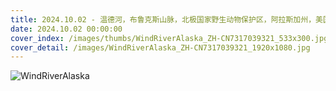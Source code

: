 ```yaml
---
title: 2024.10.02 - 温德河，布鲁克斯山脉，北极国家野生动物保护区，阿拉斯加州，美国 (© Design Pics/DanitaDelimont)
date: 2024.10.02 00:00:00
cover_index: /images/thumbs/WindRiverAlaska_ZH-CN7317039321_533x300.jpg
cover_detail: /images/WindRiverAlaska_ZH-CN7317039321_1920x1080.jpg
---
```


![WindRiverAlaska](/images/WindRiverAlaska_ZH-CN7317039321_1920x1080.jpg)
